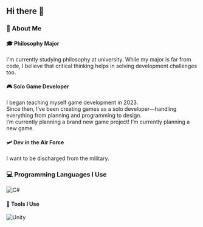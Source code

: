 ## Hi there 👋

### 🙋 About Me

#### 🎓 Philosophy Major  
I'm currently studying philosophy at university. While my major is far from code, I believe that critical thinking helps in solving development challenges too.

#### 🎮 Solo Game Developer  
I began teaching myself game development in 2023.  
Since then, I’ve been creating games as a solo developer—handling everything from planning and programming to design.  
I’m currently planning a brand new game project! I’m currently planning a new game.

#### 🛩️ Dev in the Air Force  
I want to be discharged from the military.


### 💻 Programming Languages I Use

![C#](https://img.shields.io/badge/C%23-239120.svg?&style=for-the-badge&logo=c-sharp&logoColor=white)


#### 🔧 Tools I Use

![Unity](https://img.shields.io/badge/unity-%23000000.svg?&style=for-the-badge&logo=unity&logoColor=white)


